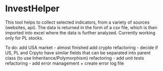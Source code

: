 # InvestHelper
This tool helps to collect selected indicators, from a variety of sources (websites, api). 
The data is returned in the form of a csv file, which is then imported into excel where the data is further analyzed. 
Currently working only for PL stocks.


To do:
	add USA market - almost finished
	add crypto
	refactoring - decide if US, PL and Crpyto have similar fields that can be separated into parent class (to use Inheritance/Polymorphism)
	refactoring - add unit tests
	refactoring - add error management + create error log file

